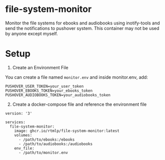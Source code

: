 # file-system-monitor
Monitor the file systems for ebooks and audiobooks using inotify-tools and send the notifications to pushover system. This container may not be used by anyone except myself.

# Setup
1. Create an Environment File

You can create a file named `monitor.env` and inside monitor.env, add:

```
PUSHOVER_USER_TOKEN=your_user_token
PUSHOVER_EBOOKS_TOKEN=your_ebooks_token
PUSHOVER_AUDIOBOOKS_TOKEN=your_audiobooks_token
```

2. Create a docker-compose file and reference the environment file 

```
version: '3'

services:
  file-system-monitor:
    image: ghcr.io/rtmlp/file-system-monitor:latest
    volumes:
      - /path/to/ebooks:/ebooks
      - /path/to/audiobooks:/audiobooks
    env_file:
      - /path/to/monitor.env
```
